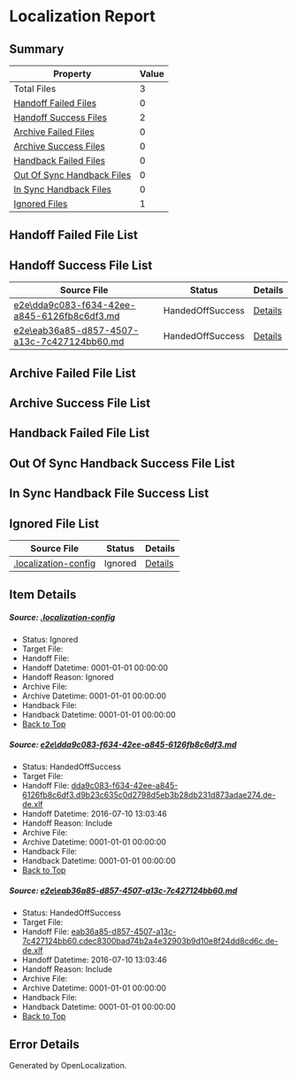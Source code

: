 # <a name='report-top'></a> Localization Report

## Summary
 Property | Value 
 -------- | ----- 
 Total Files | 3
[ Handoff Failed Files ](#handoff-failed-list)| 0
[ Handoff Success Files ](#handoff-success-list)| 2
[ Archive Failed Files ](#archive-failed-list)| 0
[ Archive Success Files ](#archive-success-list)| 0
[ Handback Failed Files ](#handback-failed-list)| 0
[ Out Of Sync Handback Files ](#outofsync-handback-success-list)| 0
[ In Sync Handback Files ](#insync-handback-success-list)| 0
[ Ignored Files ](#ignored-list)| 1

## <a name='handoff-failed-list'></a> Handoff Failed File List

## <a name='handoff-success-list'></a> Handoff Success File List
 Source File | Status | Details 
 ----------- | ------ | ------- 
 [e2e\dda9c083-f634-42ee-a845-6126fb8c6df3.md](https://github.com/OpenLocalizationTestOrg/oltest/blob/2acd7505d19c8ba312cd945e2309b36fea6a2767/e2e/dda9c083-f634-42ee-a845-6126fb8c6df3.md) | HandedOffSuccess | [Details](#723bdca72827e6b1ee5b65de43de924f692d0dbe1)
 [e2e\eab36a85-d857-4507-a13c-7c427124bb60.md](https://github.com/OpenLocalizationTestOrg/oltest/blob/2acd7505d19c8ba312cd945e2309b36fea6a2767/e2e/eab36a85-d857-4507-a13c-7c427124bb60.md) | HandedOffSuccess | [Details](#183295c3ba5f1921488de179e81d4ca3805fbb802)

## <a name='archive-failed-list'></a> Archive Failed File List

## <a name='archive-success-list'></a> Archive Success File List

## <a name='handback-failed-list'></a> Handback Failed File List

## <a name='outofsync-handback-success-list'></a> Out Of Sync Handback Success File List

## <a name='insync-handback-success-list'></a> In Sync Handback File Success List

## <a name='ignored-list'></a> Ignored File List
 Source File | Status | Details 
 ----------- | ------ | ------- 
 [.localization-config](https://github.com/OpenLocalizationTestOrg/oltest/blob/2acd7505d19c8ba312cd945e2309b36fea6a2767/.localization-config) | Ignored | [Details](#3d4f252ac210baf56311d7e97dcc2db10974dbd20)

## Item Details
##### <a name='3d4f252ac210baf56311d7e97dcc2db10974dbd20'></a> Source: [.localization-config](https://github.com/OpenLocalizationTestOrg/oltest/blob/2acd7505d19c8ba312cd945e2309b36fea6a2767/.localization-config)
* Status: Ignored
* Target File: 
* Handoff File: 
* Handoff Datetime: 0001-01-01 00:00:00
* Handoff Reason: Ignored
* Archive File: 
* Archive Datetime: 0001-01-01 00:00:00
* Handback File: 
* Handback Datetime: 0001-01-01 00:00:00
* [Back to Top](#report-top)

##### <a name='723bdca72827e6b1ee5b65de43de924f692d0dbe1'></a> Source: [e2e\dda9c083-f634-42ee-a845-6126fb8c6df3.md](https://github.com/OpenLocalizationTestOrg/oltest/blob/2acd7505d19c8ba312cd945e2309b36fea6a2767/e2e/dda9c083-f634-42ee-a845-6126fb8c6df3.md)
* Status: HandedOffSuccess
* Target File: 
* Handoff File: [dda9c083-f634-42ee-a845-6126fb8c6df3.d9b23c635c0d2798d5eb3b28db231d873adae274.de-de.xlf](https://github.com/OpenLocalizationTestOrg/olhandoff-e2e/blob/15d1a75d5fb11ec461ca3f290e39d6f45770564f/ol-handoff/OpenLocalizationTestOrg/oltest-dede-fly/ci/ht/dda9c083-f634-42ee-a845-6126fb8c6df3.d9b23c635c0d2798d5eb3b28db231d873adae274.de-de.xlf)
* Handoff Datetime: 2016-07-10 13:03:46
* Handoff Reason: Include
* Archive File: 
* Archive Datetime: 0001-01-01 00:00:00
* Handback File: 
* Handback Datetime: 0001-01-01 00:00:00
* [Back to Top](#report-top)

##### <a name='183295c3ba5f1921488de179e81d4ca3805fbb802'></a> Source: [e2e\eab36a85-d857-4507-a13c-7c427124bb60.md](https://github.com/OpenLocalizationTestOrg/oltest/blob/2acd7505d19c8ba312cd945e2309b36fea6a2767/e2e/eab36a85-d857-4507-a13c-7c427124bb60.md)
* Status: HandedOffSuccess
* Target File: 
* Handoff File: [eab36a85-d857-4507-a13c-7c427124bb60.cdec8300bad74b2a4e32903b9d10e8f24dd8cd6c.de-de.xlf](https://github.com/OpenLocalizationTestOrg/olhandoff-e2e/blob/15d1a75d5fb11ec461ca3f290e39d6f45770564f/ol-handoff/OpenLocalizationTestOrg/oltest-dede-fly/ci/ht/eab36a85-d857-4507-a13c-7c427124bb60.cdec8300bad74b2a4e32903b9d10e8f24dd8cd6c.de-de.xlf)
* Handoff Datetime: 2016-07-10 13:03:46
* Handoff Reason: Include
* Archive File: 
* Archive Datetime: 0001-01-01 00:00:00
* Handback File: 
* Handback Datetime: 0001-01-01 00:00:00
* [Back to Top](#report-top)


## Error Details

Generated by OpenLocalization.
